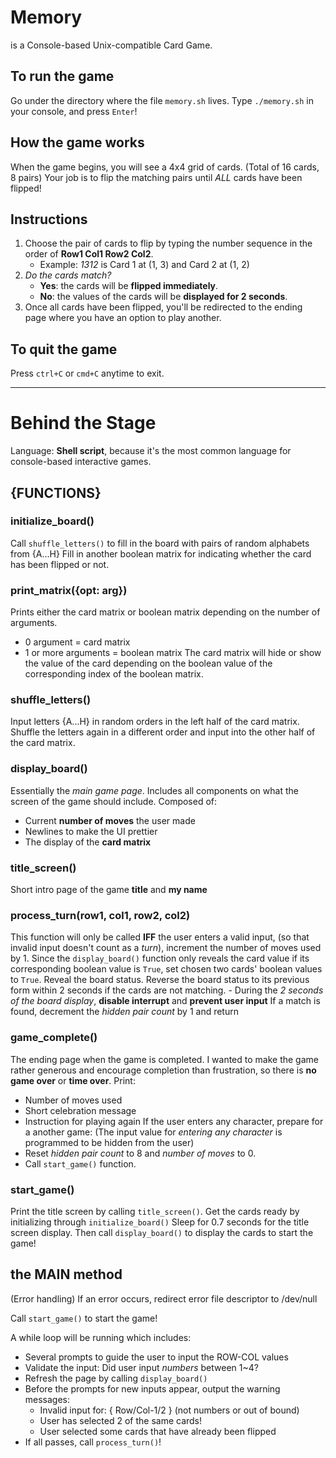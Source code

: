 # Memory
is a Console-based Unix-compatible Card Game.

## To run the game
Go under the directory where the file `memory.sh` lives.
Type `./memory.sh` in your console, and press `Enter`!

## How the game works
When the game begins, you will see a 4x4 grid of cards. (Total of 16 cards, 8 pairs)
Your job is to flip the matching pairs until *ALL* cards have been flipped!

## Instructions
1. Choose the pair of cards to flip by typing the number sequence in the order of **Row1 Col1 Row2 Col2**.
   - Example: *1312* is Card 1 at (1, 3) and Card 2 at (1, 2)
2. *Do the cards match?*
   - **Yes**: the cards will be **flipped immediately**.
   - **No**: the values of the cards will be **displayed for 2 seconds**.
3. Once all cards have been flipped, you'll be redirected to the ending page where you have an option to play another.

## To quit the game
Press `ctrl+C` or `cmd+C` anytime to exit.

_____________________________________________________________________________________________
# Behind the Stage
Language: **Shell script**, because it's the most common language for console-based interactive games.

## {FUNCTIONS}
### initialize_board()
Call `shuffle_letters()` to fill in the board with pairs of random alphabets from {A...H}
Fill in another boolean matrix for indicating whether the card has been flipped or not.
### print_matrix({opt: arg})
Prints either the card matrix or boolean matrix depending on the number of arguments.
   - 0 argument = card matrix
   - 1 or more arguments = boolean matrix
The card matrix will hide or show the value of the card depending on the boolean value of the corresponding index of the boolean matrix.

### shuffle_letters()
Input letters {A...H} in random orders in the left half of the card matrix.
Shuffle the letters again in a different order and input into the other half of the card matrix.

### display_board()
Essentially the *main game page*.
Includes all components on what the screen of the game should include.
Composed of:
   - Current **number of moves** the user made
   - Newlines to make the UI prettier
   - The display of the **card matrix**

### title_screen()
Short intro page of the game **title** and **my name**

### process_turn(row1, col1, row2, col2)
This function will only be called **IFF** the user enters a valid input, (so that invalid input doesn't count as a *turn*), increment the number of moves used by 1.
Since the `display_board()` function only reveals the card value if its corresponding boolean value is `True`, set chosen two cards' boolean values to `True`.
Reveal the board status.
Reverse the board status to its previous form within 2 seconds if the cards are not matching.
    - During the *2 seconds of the board display*, **disable interrupt** and **prevent user input**
If a match is found, decrement the *hidden pair count* by 1 and return

### game_complete()
The ending page when the game is completed.
I wanted to make the game rather generous and encourage completion than frustration, so there is **no game over** or **time over**.
Print:
   - Number of moves used
   - Short celebration message
   - Instruction for playing again
If the user enters any character, prepare for a another game:
(The input value for *entering any character* is programmed to be hidden from the user)
   - Reset *hidden pair count* to 8 and *number of moves* to 0.
   - Call `start_game()` function.

### start_game()
Print the title screen by calling `title_screen()`.
Get the cards ready by initializing through `initialize_board()`
Sleep for 0.7 seconds for the title screen display.
Then call `display_board()` to display the cards to start the game!

## the MAIN method
(Error handling)
If an error occurs, redirect error file descriptor to /dev/null

Call `start_game()` to start the game!

A while loop will be running which includes:
   - Several prompts to guide the user to input the ROW-COL values
   - Validate the input: Did user input *numbers* between 1~4?
   - Refresh the page by calling `display_board()`
   - Before the prompts for new inputs appear, output the warning messages:
      - Invalid input for: { Row/Col-1/2 } (not numbers or out of bound)
      - User has selected 2 of the same cards!
      - User selected some cards that have already been flipped
   - If all passes, call `process_turn()`!

<!-- A brief explanation of your design choices and any data structures or algorithms that you implemented
Choice of tooling (language, libraries, test runner, etc.) and rationale behind those choices. -->
